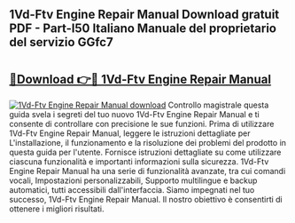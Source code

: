 ## 1Vd-Ftv Engine Repair Manual Download gratuit PDF - Part-l50 Italiano Manuale del proprietario del servizio GGfc7

# <h2><a href="http://dfh33lp.blite.top/?on=1Vd-Ftv+Engine+Repair+Manual">🔗Download 👉🔴 1Vd-Ftv Engine Repair Manual</a></h2>

[![1Vd-Ftv Engine Repair Manual download](https://i.imgur.com/lujVjoI.png)](http://dfh33lp.blite.top/?on=1Vd-Ftv+Engine+Repair+Manual)
Controllo magistrale questa guida svela i segreti del tuo nuovo 1Vd-Ftv Engine Repair Manual e ti consente di controllare con precisione le sue funzioni. Prima di utilizzare 1Vd-Ftv Engine Repair Manual, leggere le istruzioni dettagliate per L'installazione, il funzionamento e la risoluzione dei problemi del prodotto in questa guida per l'utente. Fornisce istruzioni dettagliate su come utilizzare ciascuna funzionalità e importanti informazioni sulla sicurezza. 1Vd-Ftv Engine Repair Manual ha una serie di funzionalità avanzate, tra cui comandi vocali, Impostazioni personalizzabili, Supporto multilingue e backup automatici, tutti accessibili dall'interfaccia. Siamo impegnati nel tuo successo, 1Vd-Ftv Engine Repair Manual. Il nostro obiettivo è consentirti di ottenere i migliori risultati.
